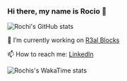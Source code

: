 ### Hi there, my name is Rocio 👋

![Rochi's GitHub stats](https://github-readme-stats.vercel.app/api?username=rocioferreiro&show_icons=true&theme=dracula)

🔭 I’m currently working on [R3al Blocks](https://www.r3al.io)

📫 How to reach me: [LinkedIn](https://www.linkedin.com/in/rocio-ferreiro)

![Rochis's WakaTime stats](https://github-readme-stats.vercel.app/api/wakatime?username=rocioferreiro)

<!--
**rocioferreiro/rocioferreiro** is a ✨ _special_ ✨ repository because its `README.md` (this file) appears on your GitHub profile.

Here are some ideas to get you started:

- 🔭 I’m currently working on ...
- 🌱 I’m currently learning ...
- 👯 I’m looking to collaborate on ...
- 🤔 I’m looking for help with ...
- 💬 Ask me about ...
- 📫 How to reach me: ...
- 😄 Pronouns: ...
- ⚡ Fun fact: ...
-->
